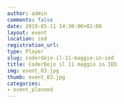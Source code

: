 ```yaml
---
author: admin
comments: false
date: 2019-05-11 14:30:00+02:00
layout: event
location: ied
registration_url: 
type: Player
slug: coderdojo-il-11-maggio-in-ied
title: CoderDojo il 11 maggio in IED
img: event_03.jpg
thumb: event_03.jpg
categories:
- event_planned
---
```


